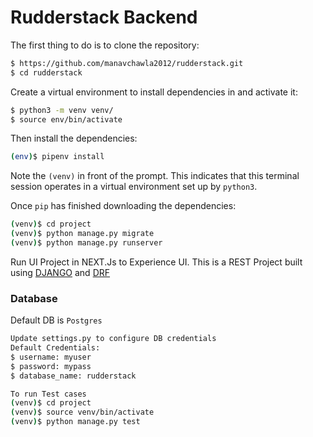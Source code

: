 # Rudderstack Backend

The first thing to do is to clone the repository:

```sh
$ https://github.com/manavchawla2012/rudderstack.git
$ cd rudderstack
```

Create a virtual environment to install dependencies in and activate it:

```sh
$ python3 -m venv venv/
$ source env/bin/activate
```

Then install the dependencies:

```sh
(env)$ pipenv install
```

Note the `(venv)` in front of the prompt. This indicates that this terminal
session operates in a virtual environment set up by `python3`.

Once `pip` has finished downloading the dependencies:
```sh
(venv)$ cd project
(venv)$ python manage.py migrate
(venv)$ python manage.py runserver
```

Run UI Project in NEXT.Js to Experience UI. This is a REST Project built using 
[DJANGO](https://www.djangoproject.com/) and [DRF](https://www.django-rest-framework.org/)

### Database
Default DB is `Postgres` 

```sh
Update settings.py to configure DB credentials
Default Credentials: 
$ username: myuser
$ password: mypass
$ database_name: rudderstack
```

```sh
To run Test cases
(venv)$ cd project
(venv)$ source venv/bin/activate
(venv)$ python manage.py test
```
